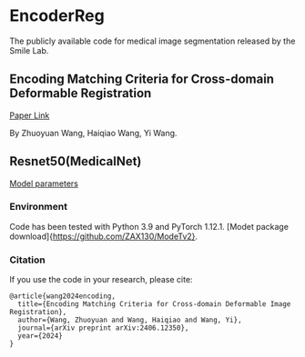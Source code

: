 # EncoderReg
The publicly available code for medical image segmentation released by the Smile Lab.

## Encoding Matching Criteria for Cross-domain Deformable Registration
[Paper Link](https://arxiv.org/abs/2406.12350)

By Zhuoyuan Wang, Haiqiao Wang, Yi Wang.

## Resnet50(MedicalNet)
[Model parameters](https://drive.google.com/file/d/1f2oZ_GHRE5LNmiPfGJjY1YAZpNySvFsY/view?usp=sharing)

### Environment
Code has been tested with Python 3.9 and PyTorch 1.12.1.
[Modet package download]{https://github.com/ZAX130/ModeTv2}. 

### Citation
If you use the code in your research, please cite:
```
@article{wang2024encoding,
  title={Encoding Matching Criteria for Cross-domain Deformable Image Registration},
  author={Wang, Zhuoyuan and Wang, Haiqiao and Wang, Yi},
  journal={arXiv preprint arXiv:2406.12350},
  year={2024}
}
```
